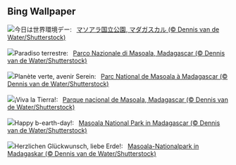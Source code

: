 ## Bing Wallpaper
![](https://www.bing.com/th?id=OHR.MadagascarRiver_JA-JP3088024510_UHD.jpg&w=1000)今日は世界環境デー:&nbsp;&ensp;[マソアラ国立公園, マダガスカル (© Dennis van de Water/Shutterstock)](https://www.bing.com/th?id=OHR.MadagascarRiver_JA-JP3088024510_UHD.jpg)
<br><br/>
![](https://www.bing.com/th?id=OHR.MadagascarRiver_IT-IT3546941915_UHD.jpg&w=1000)Paradiso terrestre:&nbsp;&ensp;[Parco Nazionale di Masoala, Madagascar (© Dennis van de Water/Shutterstock)](https://www.bing.com/th?id=OHR.MadagascarRiver_IT-IT3546941915_UHD.jpg)
<br><br/>
![](https://www.bing.com/th?id=OHR.MadagascarRiver_FR-FR2602472406_UHD.jpg&w=1000)Planète verte, avenir Serein:&nbsp;&ensp;[Parc National de Masoala à Madagascar (© Dennis van de Water/Shutterstock)](https://www.bing.com/th?id=OHR.MadagascarRiver_FR-FR2602472406_UHD.jpg)
<br><br/>
![](https://www.bing.com/th?id=OHR.MadagascarRiver_ES-ES4680489964_UHD.jpg&w=1000)¡Viva la Tierra!:&nbsp;&ensp;[Parque nacional de Masoala, Madagascar (© Dennis van de Water/Shutterstock)](https://www.bing.com/th?id=OHR.MadagascarRiver_ES-ES4680489964_UHD.jpg)
<br><br/>
![](https://www.bing.com/th?id=OHR.MadagascarRiver_EN-GB5519884060_UHD.jpg&w=1000)Happy b-earth-day!:&nbsp;&ensp;[Masoala National Park in Madagascar (© Dennis van de Water/Shutterstock)](https://www.bing.com/th?id=OHR.MadagascarRiver_EN-GB5519884060_UHD.jpg)
<br><br/>
![](https://www.bing.com/th?id=OHR.MadagascarRiver_DE-DE7722316951_UHD.jpg&w=1000)Herzlichen Glückwunsch, liebe Erde!:&nbsp;&ensp;[Masoala-Nationalpark in Madagaskar (© Dennis van de Water/Shutterstock)](https://www.bing.com/th?id=OHR.MadagascarRiver_DE-DE7722316951_UHD.jpg)
<br><br/>
